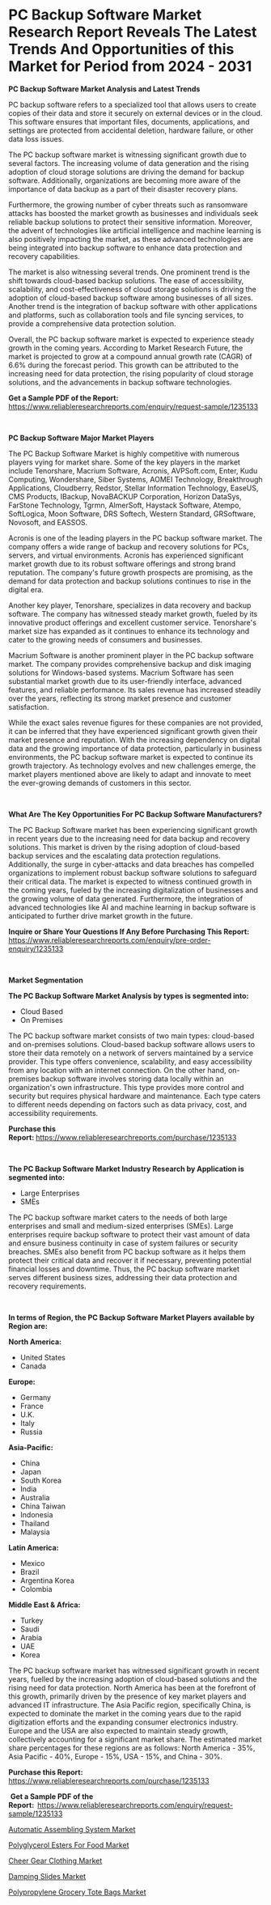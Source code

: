 <p><h1>PC Backup Software Market Research Report Reveals The Latest Trends And Opportunities of this Market for Period from 2024 - 2031</h1></p><p><strong>PC Backup Software Market Analysis and Latest Trends</strong></p>
<p><p>PC backup software refers to a specialized tool that allows users to create copies of their data and store it securely on external devices or in the cloud. This software ensures that important files, documents, applications, and settings are protected from accidental deletion, hardware failure, or other data loss issues.</p><p>The PC backup software market is witnessing significant growth due to several factors. The increasing volume of data generation and the rising adoption of cloud storage solutions are driving the demand for backup software. Additionally, organizations are becoming more aware of the importance of data backup as a part of their disaster recovery plans.</p><p>Furthermore, the growing number of cyber threats such as ransomware attacks has boosted the market growth as businesses and individuals seek reliable backup solutions to protect their sensitive information. Moreover, the advent of technologies like artificial intelligence and machine learning is also positively impacting the market, as these advanced technologies are being integrated into backup software to enhance data protection and recovery capabilities.</p><p>The market is also witnessing several trends. One prominent trend is the shift towards cloud-based backup solutions. The ease of accessibility, scalability, and cost-effectiveness of cloud storage solutions is driving the adoption of cloud-based backup software among businesses of all sizes. Another trend is the integration of backup software with other applications and platforms, such as collaboration tools and file syncing services, to provide a comprehensive data protection solution.</p><p>Overall, the PC backup software market is expected to experience steady growth in the coming years. According to Market Research Future, the market is projected to grow at a compound annual growth rate (CAGR) of 6.6% during the forecast period. This growth can be attributed to the increasing need for data protection, the rising popularity of cloud storage solutions, and the advancements in backup software technologies.</p></p>
<p><strong>Get a Sample PDF of the Report:&nbsp;</strong> <a href="https://www.reliableresearchreports.com/enquiry/request-sample/1235133">https://www.reliableresearchreports.com/enquiry/request-sample/1235133</a></p>
<p>&nbsp;</p>
<p><strong>PC Backup Software Major Market Players</strong></p>
<p><p>The PC Backup Software Market is highly competitive with numerous players vying for market share. Some of the key players in the market include Tenorshare, Macrium Software, Acronis, AVPSoft.com, Enter, Kudu Computing, Wondershare, Siber Systems, AOMEI Technology, Breakthrough Applications, Cloudberry, Redstor, Stellar Information Technology, EaseUS, CMS Products, IBackup, NovaBACKUP Corporation, Horizon DataSys, FarStone Technology, Tgrmn, AlmerSoft, Haystack Software, Atempo, SoftLogica, Moon Software, DRS Softech, Western Standard, GRSoftware, Novosoft, and EASSOS.</p><p>Acronis is one of the leading players in the PC backup software market. The company offers a wide range of backup and recovery solutions for PCs, servers, and virtual environments. Acronis has experienced significant market growth due to its robust software offerings and strong brand reputation. The company's future growth prospects are promising, as the demand for data protection and backup solutions continues to rise in the digital era.</p><p>Another key player, Tenorshare, specializes in data recovery and backup software. The company has witnessed steady market growth, fueled by its innovative product offerings and excellent customer service. Tenorshare's market size has expanded as it continues to enhance its technology and cater to the growing needs of consumers and businesses.</p><p>Macrium Software is another prominent player in the PC backup software market. The company provides comprehensive backup and disk imaging solutions for Windows-based systems. Macrium Software has seen substantial market growth due to its user-friendly interface, advanced features, and reliable performance. Its sales revenue has increased steadily over the years, reflecting its strong market presence and customer satisfaction.</p><p>While the exact sales revenue figures for these companies are not provided, it can be inferred that they have experienced significant growth given their market presence and reputation. With the increasing dependency on digital data and the growing importance of data protection, particularly in business environments, the PC backup software market is expected to continue its growth trajectory. As technology evolves and new challenges emerge, the market players mentioned above are likely to adapt and innovate to meet the ever-growing demands of customers in this sector.</p></p>
<p>&nbsp;</p>
<p><strong>What Are The Key Opportunities For PC Backup Software Manufacturers?</strong></p>
<p><p>The PC Backup Software market has been experiencing significant growth in recent years due to the increasing need for data backup and recovery solutions. This market is driven by the rising adoption of cloud-based backup services and the escalating data protection regulations. Additionally, the surge in cyber-attacks and data breaches has compelled organizations to implement robust backup software solutions to safeguard their critical data. The market is expected to witness continued growth in the coming years, fueled by the increasing digitalization of businesses and the growing volume of data generated. Furthermore, the integration of advanced technologies like AI and machine learning in backup software is anticipated to further drive market growth in the future.</p></p>
<p><strong>Inquire or Share Your Questions If Any Before Purchasing This Report:</strong> <a href="https://www.reliableresearchreports.com/enquiry/pre-order-enquiry/1235133">https://www.reliableresearchreports.com/enquiry/pre-order-enquiry/1235133</a></p>
<p>&nbsp;</p>
<p><strong>Market Segmentation</strong></p>
<p><strong>The PC Backup Software Market Analysis by types is segmented into:</strong></p>
<p><ul><li>Cloud Based</li><li>On Premises</li></ul></p>
<p><p>The PC backup software market consists of two main types: cloud-based and on-premises solutions. Cloud-based backup software allows users to store their data remotely on a network of servers maintained by a service provider. This type offers convenience, scalability, and easy accessibility from any location with an internet connection. On the other hand, on-premises backup software involves storing data locally within an organization's own infrastructure. This type provides more control and security but requires physical hardware and maintenance. Each type caters to different needs depending on factors such as data privacy, cost, and accessibility requirements.</p></p>
<p><strong>Purchase this Report:&nbsp;</strong><a href="https://www.reliableresearchreports.com/purchase/1235133">https://www.reliableresearchreports.com/purchase/1235133</a></p>
<p>&nbsp;</p>
<p><strong>The PC Backup Software Market Industry Research by Application is segmented into:</strong></p>
<p><ul><li>Large Enterprises</li><li>SMEs</li></ul></p>
<p><p>The PC backup software market caters to the needs of both large enterprises and small and medium-sized enterprises (SMEs). Large enterprises require backup software to protect their vast amount of data and ensure business continuity in case of system failures or security breaches. SMEs also benefit from PC backup software as it helps them protect their critical data and recover it if necessary, preventing potential financial losses and downtime. Thus, the PC backup software market serves different business sizes, addressing their data protection and recovery requirements.</p></p>
<p>&nbsp;</p>
<p><strong>In terms of Region, the PC Backup Software Market Players available by Region are:</strong></p>
<p>
    <p> <strong> North America: </strong>
        <ul>
            <li>United States</li>
            <li>Canada</li>
        </ul>
        </p> 
    <p> <strong> Europe: </strong>
        <ul>
            <li>Germany</li>
            <li>France</li>
            <li>U.K.</li>
            <li>Italy</li>
            <li>Russia</li>
        </ul>
        </p> 
    <p> <strong> Asia-Pacific: </strong>
        <ul>
            <li>China</li>
            <li>Japan</li>
            <li>South Korea</li>
            <li>India</li>
            <li>Australia</li>
            <li>China Taiwan</li>
            <li>Indonesia</li>
            <li>Thailand</li>
            <li>Malaysia</li>
        </ul>
        </p> 
    <p> <strong> Latin America: </strong>
        <ul>
            <li>Mexico</li>
            <li>Brazil</li>
            <li>Argentina Korea</li>
            <li>Colombia</li>
        </ul>
        </p> 
    <p> <strong> Middle East & Africa: </strong>
        <ul>
            <li>Turkey</li>
            <li>Saudi</li>
            <li>Arabia</li>
            <li>UAE</li>
            <li>Korea</li>
        </ul>
    </p>
    </p>
<p><p>The PC backup software market has witnessed significant growth in recent years, fuelled by the increasing adoption of cloud-based solutions and the rising need for data protection. North America has been at the forefront of this growth, primarily driven by the presence of key market players and advanced IT infrastructure. The Asia Pacific region, specifically China, is expected to dominate the market in the coming years due to the rapid digitization efforts and the expanding consumer electronics industry. Europe and the USA are also expected to maintain steady growth, collectively accounting for a significant market share. The estimated market share percentages for these regions are as follows: North America - 35%, Asia Pacific - 40%, Europe - 15%, USA - 15%, and China - 30%.</p></p>
<p><strong>Purchase this Report: </strong><a href="https://www.reliableresearchreports.com/purchase/1235133">https://www.reliableresearchreports.com/purchase/1235133</a></p>
<p>&nbsp;<strong>Get a Sample PDF of the Report:&nbsp;&nbsp;</strong><a href="https://www.reliableresearchreports.com/enquiry/request-sample/1235133">https://www.reliableresearchreports.com/enquiry/request-sample/1235133</a></p>
<p><strong></strong></p>
<p><p><a href="https://medium.com/@blockchainbaron55/automatic-assembling-system-market-size-cagr-trends-2024-2030-5057e12faf71">Automatic Assembling System Market</a></p><p><a href="https://medium.com/@blockchainbaron55/polyglycerol-esters-for-food-market-share-evolution-and-market-growth-trends-2024-2031-3ef7b5027424">Polyglycerol Esters For Food Market</a></p><p><a href="https://medium.com/@blockchainbaron55/cheer-gear-clothing-market-trends-and-market-analysis-forecasted-for-period-2024-2031-f0f0447c592d">Cheer Gear Clothing Market</a></p><p><a href="https://medium.com/@blockchainbaron55/damping-slides-market-trends-and-market-analysis-forecasted-for-period-2024-2031-e9989e6962f7">Damping Slides Market</a></p><p><a href="https://medium.com/@blockchainbaron55/polypropylene-grocery-tote-bags-market-exploring-market-share-market-trends-and-future-growth-cfe59584837a">Polypropylene Grocery Tote Bags Market</a></p></p>